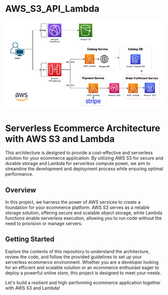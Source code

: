 # AWS_S3_API_Lambda
![Architecture](https://raw.githubusercontent.com/SorayaFrancoLopez/AWS_S3_API_Lambda/main/architecture.png)

# Serverless Ecommerce Architecture with AWS S3 and Lambda

This architecture is designed to provide a cost-effective and serverless solution for your ecommerce application. By utilizing AWS S3 for secure and durable storage and Lambda for serverless compute power, we aim to streamline the development and deployment process while ensuring optimal performance.

## Overview

In this project, we harness the power of AWS services to create a foundation for your ecommerce platform. AWS S3 serves as a reliable storage solution, offering secure and scalable object storage, while Lambda functions enable serverless execution, allowing you to run code without the need to provision or manage servers.

## Getting Started

Explore the contents of this repository to understand the architecture, review the code, and follow the provided guidelines to set up your serverless ecommerce environment. Whether you are a developer looking for an efficient and scalable solution or an ecommerce enthusiast eager to deploy a powerful online store, this project is designed to meet your needs.

Let's build a resilient and high-performing ecommerce application together with AWS S3 and Lambda!


